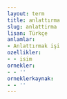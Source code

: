 ```yaml
---
layout: term
title: anlattırma
slug: anlattirma
lisan: Türkçe
anlamlar:
- Anlattırmak işi
ozellikler:
- - isim
ornekler:
- - ''
orneklerkaynak:
- - ''
---
```

